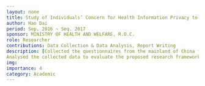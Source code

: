 ```yaml
---
layout: none
title: Study of Individuals’ Concern for Health Information Privacy to the Intention to Provide Their Personal Health Information in the EMR Exchange Context
author: Hao Dai
period: Sep. 2016 ~ Seq. 2017
sponsor: MINISTRY OF HEALTH AND WELFARE, R.O.C.
role: Researcher
contributions: Data Collection & Data Analysis, Report Writing
description: [Collected the questionnaires from the mainland of China for the project.,
Analysed the collected data to evaluate the proposed research framework.] 
img: 
importance: 4
category: Academic
---
```

